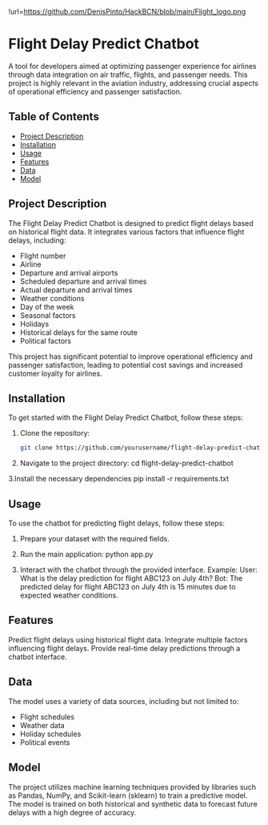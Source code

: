 !url=https://github.com/DenisPinto/HackBCN/blob/main/Flight_logo.png

# Flight Delay Predict Chatbot

A tool for developers aimed at optimizing passenger experience for airlines through data integration on air traffic, flights, and passenger needs. This project is highly relevant in the aviation industry, addressing crucial aspects of operational efficiency and passenger satisfaction.

## Table of Contents
- [Project Description](#project-description)
- [Installation](#installation)
- [Usage](#usage)
- [Features](#features)
- [Data](#data)
- [Model](#model)

## Project Description
The Flight Delay Predict Chatbot is designed to predict flight delays based on historical flight data. It integrates various factors that influence flight delays, including:

- Flight number
- Airline
- Departure and arrival airports
- Scheduled departure and arrival times
- Actual departure and arrival times
- Weather conditions
- Day of the week
- Seasonal factors
- Holidays
- Historical delays for the same route
- Political factors

This project has significant potential to improve operational efficiency and passenger satisfaction, leading to potential cost savings and increased customer loyalty for airlines.

## Installation
To get started with the Flight Delay Predict Chatbot, follow these steps:

1. Clone the repository:
   ```sh
   git clone https://github.com/yourusername/flight-delay-predict-chatbot.git

2. Navigate to the project directory:
cd flight-delay-predict-chatbot

3.Install the necessary dependencies
pip install -r requirements.txt

## Usage
To use the chatbot for predicting flight delays, follow these steps:

1. Prepare your dataset with the required fields.

2. Run the main application:
python app.py

3. Interact with the chatbot through the provided interface. Example:
User: What is the delay prediction for flight ABC123 on July 4th?
Bot: The predicted delay for flight ABC123 on July 4th is 15 minutes due to expected weather conditions.

## Features
Predict flight delays using historical flight data.
Integrate multiple factors influencing flight delays.
Provide real-time delay predictions through a chatbot interface.

## Data
The model uses a variety of data sources, including but not limited to:

- Flight schedules
- Weather data
- Holiday schedules
- Political events

## Model
The project utilizes machine learning techniques provided by libraries such as Pandas, NumPy, and Scikit-learn (sklearn) to train a predictive model. The model is trained on both historical and synthetic data to forecast future delays with a high degree of accuracy.

